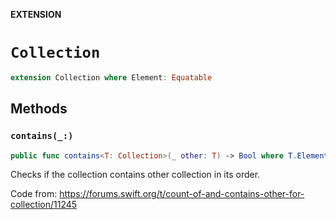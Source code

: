 **EXTENSION**

# `Collection`
```swift
extension Collection where Element: Equatable
```

## Methods
### `contains(_:)`

```swift
public func contains<T: Collection>(_ other: T) -> Bool where T.Element == Element
```

Checks if the collection contains other collection in its order.

Code from: https://forums.swift.org/t/count-of-and-contains-other-for-collection/11245
